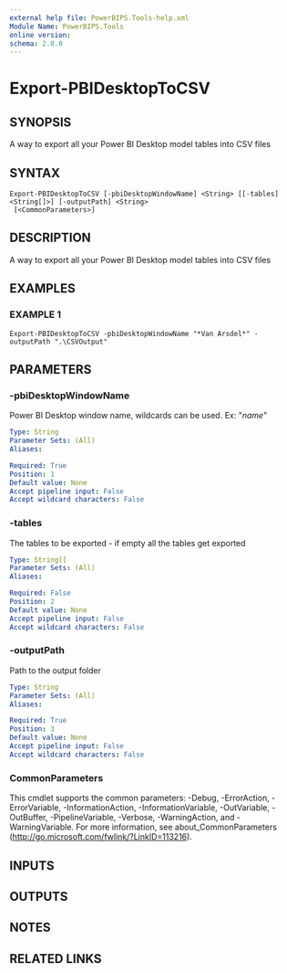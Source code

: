 ```yaml
---
external help file: PowerBIPS.Tools-help.xml
Module Name: PowerBIPS.Tools
online version:
schema: 2.0.0
---
```


# Export-PBIDesktopToCSV

## SYNOPSIS
A way to export all your Power BI Desktop model tables into CSV files

## SYNTAX

```
Export-PBIDesktopToCSV [-pbiDesktopWindowName] <String> [[-tables] <String[]>] [-outputPath] <String>
 [<CommonParameters>]
```

## DESCRIPTION
A way to export all your Power BI Desktop model tables into CSV files

## EXAMPLES

### EXAMPLE 1
```
Export-PBIDesktopToCSV -pbiDesktopWindowName "*Van Arsdel*" -outputPath ".\CSVOutput"
```

## PARAMETERS

### -pbiDesktopWindowName
Power BI Desktop window name, wildcards can be used.
Ex: "*name*"

```yaml
Type: String
Parameter Sets: (All)
Aliases:

Required: True
Position: 1
Default value: None
Accept pipeline input: False
Accept wildcard characters: False
```

### -tables
The tables to be exported - if empty all the tables get exported

```yaml
Type: String[]
Parameter Sets: (All)
Aliases:

Required: False
Position: 2
Default value: None
Accept pipeline input: False
Accept wildcard characters: False
```

### -outputPath
Path to the output folder

```yaml
Type: String
Parameter Sets: (All)
Aliases:

Required: True
Position: 3
Default value: None
Accept pipeline input: False
Accept wildcard characters: False
```

### CommonParameters
This cmdlet supports the common parameters: -Debug, -ErrorAction, -ErrorVariable, -InformationAction, -InformationVariable, -OutVariable, -OutBuffer, -PipelineVariable, -Verbose, -WarningAction, and -WarningVariable.
For more information, see about_CommonParameters (http://go.microsoft.com/fwlink/?LinkID=113216).

## INPUTS

## OUTPUTS

## NOTES

## RELATED LINKS
